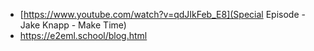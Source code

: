 - [https://www.youtube.com/watch?v=qdJIkFeb_E8](Special Episode - Jake Knapp - Make Time)
- https://e2eml.school/blog.html

